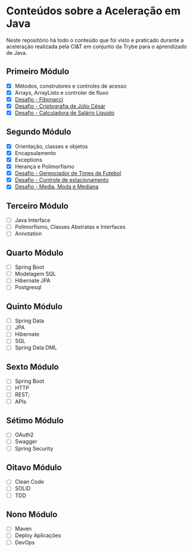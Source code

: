 # Conteúdos sobre a Aceleração em Java

Neste repositório há todo o conteúdo que foi visto e praticado durante a aceleração realizada pela CI&T em conjunto da Trybe para o aprendizado de Java.

## Primeiro Módulo
- [x] Métodos, construtores e controles de acesso
- [x] Arrays, ArrayLists e controler de fluxo
- [x] [Desafio - Fibonacci](https://www.codenation.dev/code-review/#/java-0/NBzeX677g)
- [x] [Desafio - Criptografia de Júlio César](https://www.codenation.dev/code-review/#/java-6/1R1Pw847g)
- [x] [Desafio - Calculadora de Salário Líquido](https://www.codenation.dev/code-review/#/java-13/k5Mlw847R)

## Segundo Módulo
- [x] Orientação, classes e objetos
- [x] Encapsulamento
- [x] Exceptions
- [x] Herança e Polimorfismo
- [x] [Desafio - Gerenciador de Times de Futebol](https://www.codenation.dev/code-review/#/java-1/dCI2I4InR)
- [x] [Desafio - Controle de estacionamento](https://www.codenation.dev/code-review/#/java-7/b6mTS4Sng)
- [x] [Desafio - Media, Moda e Mediana](https://www.codenation.dev/code-review/#/java-14/M-LTIVIng)

## Terceiro Módulo
- [ ] Java Interface
- [ ] Polimorfismo, Classes Abstratas e Interfaces
- [ ] Annotation

## Quarto Módulo
- [ ] Spring Boot
- [ ] Modelagem SQL
- [ ] Hibernate JPA
- [ ] Postgresql

## Quinto Módulo
- [ ] Spring Data
- [ ] JPA
- [ ] Hibernate
- [ ] SQL
- [ ] Spring Data DML

## Sexto Módulo
- [ ] Spring Boot
- [ ] HTTP
- [ ] REST;
- [ ] APIs

## Sétimo Módulo
- [ ] OAuth2
- [ ] Swagger
- [ ] Spring Security

## Oitavo Módulo
- [ ] Clean Code
- [ ] SOLID
- [ ] TDD

## Nono Módulo
- [ ] Maven
- [ ] Deploy Aplicações
- [ ] DevOps
